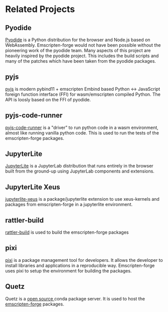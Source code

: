 # Related Projects

## Pyodide

[Pyodide](https://pyodide.org/en/stable/index.html) is a Python distribution for the browser and Node.js based on WebAssembly.
Emscripten-forge would not have been possible without the pioneering work of the pyodide team. 
Many aspects of this project are heavily inspired by the pyodide project. This includes the build scripts and many of the patches which have been taken from the pyodide packages.


## pyjs
[pyjs](https://emscripten-forge.github.io/pyjs/) is modern pybind11 + emscripten Embind based Python <-> JavaScript foreign function interface (FFI) for wasm/emscripten compiled Python.
The API is loosly based on the FFI of pyodide.

## pyjs-code-runner
[pyjs-code-runner](https://github.com/emscripten-forge/pyjs-code-runner) is a "driver" to run python code in a wasm environment, almost like running vanilla python code. This is used to run the tests of the emscripten-forge packages.

## JupyterLite
[JupyterLite](https://jupyterlite.readthedocs.io/en/stable/)  is a JupyterLab distribution that runs entirely in the browser built from the ground-up using JupyterLab components and extensions.


## JupyterLite Xeus

[jupyterlite-xeus](https://github.com/jupyterlite/xeus) is a package/jupyterlite extension to use xeus-kernels
and packages from emscripten-forge in a jupyterlite environment.


## rattler-build

[rattler-build](https://github.com/prefix-dev/rattler-build) is used to build the emscripten-forge packages

## pixi

[pixi](https://pixi.sh/latest/)  is a package management tool for developers. It allows the developer to install libraries and applications in a reproducible way. 
Emscripten-forge uses pixi to setup the environment for building the packages.

## Quetz
Quetz is a [open source ](https://beta.mamba.pm/channels/emscripten-forge)conda package server. It is used to host the[ emscripten-forge](https://beta.mamba.pm/channels/emscripten-forge) packages.
